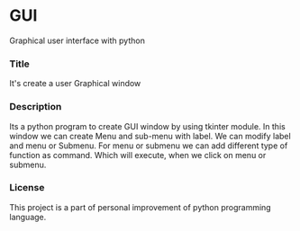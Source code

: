 # GUI
Graphical user interface with python

### Title
It's create a user Graphical window


### Description
Its a python program to create GUI window by using tkinter module. In this window we can create Menu and sub-menu with label. We can modify label and menu or Submenu. For menu or submenu we can add different type of function as command. Which will execute, when we click on menu or submenu.




### License
This project is a part of personal improvement of python programming language.  
